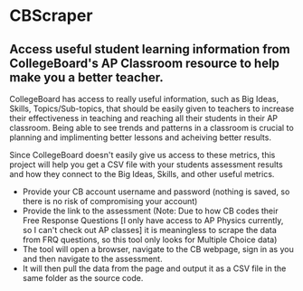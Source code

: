 # CBScraper


## Access useful student learning information from CollegeBoard's AP Classroom resource to help make you a better teacher. 


CollegeBoard has access to really useful information, such as Big Ideas, Skills, Topics/Sub-topics, that should be easily given to teachers to increase their effectiveness in teaching and reaching all their students in their AP classroom. Being able to see trends and patterns in a classroom is crucial to planning and implimenting better lessons and acheiving better results. 

Since CollegeBoard doesn't easily give us access to these metrics, this project will help you get a CSV file with your students assessment results and how they connect to the Big Ideas, Skills, and other useful metrics. 

* Provide your CB account username and password (nothing is saved, so there is no risk of compromising your account)
* Provide the link to the assessment (Note: Due to how CB codes their Free Response Questions [I only have access to AP Physics currently, so I can't check out AP classes] it is meaningless to scrape the data from FRQ questions, so this tool only looks for Multiple Choice data)
* The tool will open a browser, navigate to the CB webpage, sign in as you and then navigate to the assessment.
* It will then pull the data from the page and output it as a CSV file in the same folder as the source code.  


